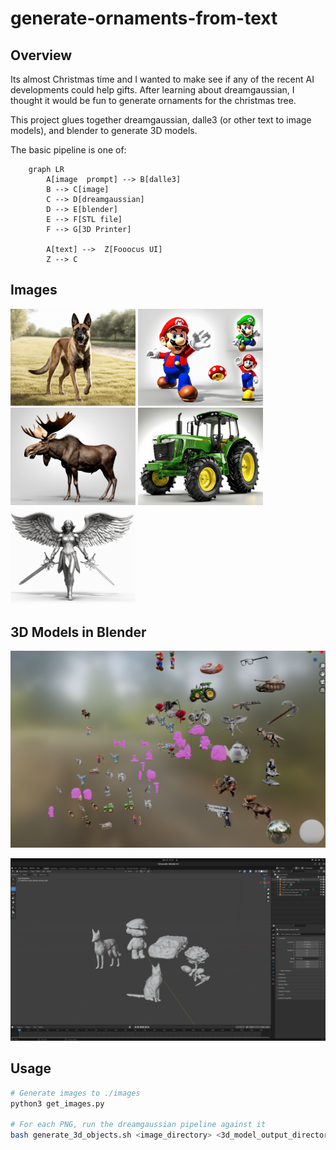 # generate-ornaments-from-text

## Overview

Its almost Christmas time and I wanted to make see if any of the recent AI developments could help gifts. After learning
about dreamgaussian, I thought it would be fun to generate ornaments for the christmas tree.

This project glues together dreamgaussian, dalle3 (or other text to image models), and blender to generate 3D models.

The basic pipeline is one of:

```mermaidjs
    graph LR
        A[image  prompt] --> B[dalle3]
        B --> C[image]
        C --> D[dreamgaussian]
        D --> E[blender]
        E --> F[STL file]
        F --> G[3D Printer]

        A[text] -->  Z[Fooocus UI]
        Z --> C
```

## Images

<img src="foocus_images/malinois.png" width="200">
<img src="foocus_images/mario.png" width="200">
<img src="foocus_images/moose.png" width="200">
<img src="foocus_images/tractor.png" width="200">
<img src="foocus_images/angel.png" width="200">

## 3D Models in Blender

<img src="3d_models_in_blender.png" width="800">

![blender](blender_models.png)

## Usage

```bash
# Generate images to ./images
python3 get_images.py

# For each PNG, run the dreamgaussian pipeline against it
bash generate_3d_objects.sh <image_directory> <3d_model_output_directory>
```